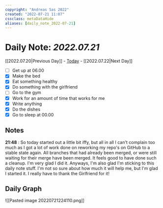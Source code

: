 ```yaml
---
copyright: "Andreas Sas 2022"
created: "2022-07-21 11:07"
cssclass: metaDataHide
aliases: [daily_note_2022-07-21]
---
```


# Daily Note: *2022.07.21*
 [[2022.07.20|Previous Day]] - [Today](obsidian://advanced-uri?daily=true) - [[2022.07.22|Next Day]]

- [ ] Get up at 06.00
- [x] Make the bed
- [x] Eat something healthy
- [x] Do something with the girlfriend
- [ ] Go to the gym
- [x] Work for an amount of time that works for me
- [x] Write anything
- [x] Do the dishes
- [x] Go to sleep at 00.00

## Notes
**21:48** :
So today started out a little bit iffy, but all in all I can't complain too much as I got a lot of work done on reworking my repo's on GitHub to a stable state again. All branches that had already been merged, or were still waiting for their merge have been merged.
It feels good to have done such a cleanup. I'm very glad I did it.
Anyways, I'm also glad I'm sticking to this daily note stuff. I'm not so sure about how much it will help me, but I'm glad I started it. I really have to thank the Girlfriend for it!

## Daily Graph
![[Pasted image 20220721224110.png]]